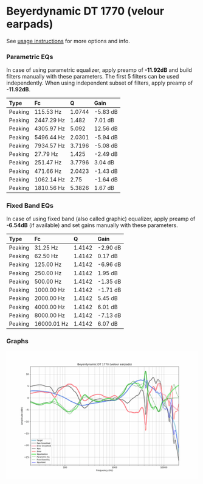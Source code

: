 # Beyerdynamic DT 1770 (velour earpads)
See [usage instructions](https://github.com/jaakkopasanen/AutoEq#usage) for more options and info.

### Parametric EQs
In case of using parametric equalizer, apply preamp of **-11.92dB** and build filters manually
with these parameters. The first 5 filters can be used independently.
When using independent subset of filters, apply preamp of **-11.92dB**.

| Type    | Fc         |      Q | Gain     |
|:--------|:-----------|:-------|:---------|
| Peaking | 115.53 Hz  | 1.0744 | -5.83 dB |
| Peaking | 2447.29 Hz | 1.482  | 7.01 dB  |
| Peaking | 4305.97 Hz | 5.092  | 12.56 dB |
| Peaking | 5496.44 Hz | 2.0301 | -5.94 dB |
| Peaking | 7934.57 Hz | 3.7196 | -5.08 dB |
| Peaking | 27.79 Hz   | 1.425  | -2.49 dB |
| Peaking | 251.47 Hz  | 3.7796 | 3.04 dB  |
| Peaking | 471.66 Hz  | 2.0423 | -1.43 dB |
| Peaking | 1062.14 Hz | 2.75   | -1.64 dB |
| Peaking | 1810.56 Hz | 5.3826 | 1.67 dB  |

### Fixed Band EQs
In case of using fixed band (also called graphic) equalizer, apply preamp of **-6.54dB**
(if available) and set gains manually with these parameters.

| Type    | Fc          |      Q | Gain     |
|:--------|:------------|:-------|:---------|
| Peaking | 31.25 Hz    | 1.4142 | -2.90 dB |
| Peaking | 62.50 Hz    | 1.4142 | 0.17 dB  |
| Peaking | 125.00 Hz   | 1.4142 | -6.96 dB |
| Peaking | 250.00 Hz   | 1.4142 | 1.95 dB  |
| Peaking | 500.00 Hz   | 1.4142 | -1.35 dB |
| Peaking | 1000.00 Hz  | 1.4142 | -1.71 dB |
| Peaking | 2000.00 Hz  | 1.4142 | 5.45 dB  |
| Peaking | 4000.00 Hz  | 1.4142 | 6.01 dB  |
| Peaking | 8000.00 Hz  | 1.4142 | -7.13 dB |
| Peaking | 16000.01 Hz | 1.4142 | 6.07 dB  |

### Graphs
![](./Beyerdynamic%20DT%201770%20(velour%20earpads).png)